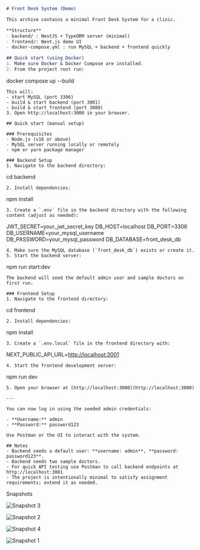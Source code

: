 ```markdown
# Front Desk System (Demo)

This archive contains a minimal Front Desk System for a clinic.

**Structure**  
- backend/ : NestJS + TypeORM server (minimal)  
- frontend/: Next.js demo UI  
- docker-compose.yml : run MySQL + backend + frontend quickly  

## Quick start (using Docker)  
1. Make sure Docker & Docker Compose are installed.  
2. From the project root run:  
```

docker compose up --build

```
This will:  
- start MySQL (port 3306)  
- build & start backend (port 3001)  
- build & start frontend (port 3000)  
3. Open http://localhost:3000 in your browser.

## Quick start (manual setup)  

### Prerequisites  
- Node.js (v16 or above)  
- MySQL server running locally or remotely  
- npm or yarn package manager  

### Backend Setup  
1. Navigate to the backend directory:  
```

cd backend

```
2. Install dependencies:  
```

npm install

```
3. Create a `.env` file in the backend directory with the following content (adjust as needed):  
```

JWT\_SECRET=your\_jwt\_secret\_key
DB\_HOST=localhost
DB\_PORT=3306
DB\_USERNAME=your\_mysql\_username
DB\_PASSWORD=your\_mysql\_password
DB\_DATABASE=front\_desk\_db

```
4. Make sure the MySQL database (`front_desk_db`) exists or create it.  
5. Start the backend server:  
```

npm run start\:dev

```
The backend will seed the default admin user and sample doctors on first run.

### Frontend Setup  
1. Navigate to the frontend directory:  
```

cd frontend

```
2. Install dependencies:  
```

npm install

```
3. Create a `.env.local` file in the frontend directory with:  
```

NEXT\_PUBLIC\_API\_URL=[http://localhost:3001](http://localhost:3001)

```
4. Start the frontend development server:  
```

npm run dev

```
5. Open your browser at [http://localhost:3000](http://localhost:3000)

---

You can now log in using the seeded admin credentials:

- **Username:** admin  
- **Password:** password123

Use Postman or the UI to interact with the system.

## Notes  
- Backend seeds a default user: **username: admin**, **password: password123**.  
- Backend seeds two sample doctors.  
- For quick API testing use Postman to call backend endpoints at http://localhost:3001  
- The project is intentionally minimal to satisfy assignment requirements; extend it as needed.
```
Snapshots

![Snapshot 3](https://github.com/user-attachments/assets/13f75aa1-a1e3-4979-bca5-1a5291ea94ab)

![Snapshot 2](https://github.com/user-attachments/assets/17000def-27b4-49ee-8377-40577d790fd6)

![Snapshot 4](https://github.com/user-attachments/assets/2935ef16-e733-4552-b925-c8e2ec3b0a3c)

![Snapshot 1](https://github.com/user-attachments/assets/fd861ae0-5c0d-4417-857e-4fe0b0382dec)
